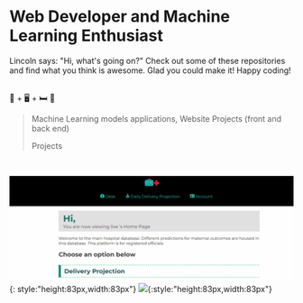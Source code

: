 # Web Developer and Machine Learning Enthusiast

<!--![Tiprock network](https://github.com/tiprock-network/tiprock-network/blob/main/codecycle.png?raw=true)-->
<p>Lincoln says: "Hi, what's going on?" Check out some of these repositories and find what you think is awesome. Glad you could make it! Happy coding!</p>
<br>
🍝 + 🖥️ + 🛏️  🔄
<br>

> Machine Learning models applications, Website Projects (front and back end)
>
> Projects
<br>

![](https://github.com/tiprock-network/Intelligent-Antenatal-Care-Assistant-/blob/master/deliverysystem2.gif?raw=true){: style:"height:83px,width:83px"}
![](https://github.com/HealthIT-Kabarak/Malaria-Commodities-Demand-Prediction-Model/blob/files/Pictures/MalariaCommodities-min.gif?raw=true){:style:"height:83px,width:83px"}


